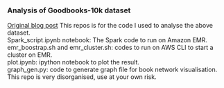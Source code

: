 ### Analysis of Goodbooks-10k dataset

[Original blog post](https://tri47.github.io/2020/04/26/goodreads-dataset.html)
This repos is for the code I used to analyse the above dataset.  
Spark_script.ipynb notebook: The Spark code to run on Amazon EMR.    
emr_boostrap.sh and emr_cluster.sh: codes to run on AWS CLI to start a cluster on EMR.    
plot.ipynb: ipython notebook to plot the result.  
graph_gen.py: code to generate graph file for book network visualisation.  
This repo is very disorganised, use at your own risk.
